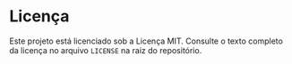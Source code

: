 # Licença

Este projeto está licenciado sob a Licença MIT. Consulte o texto completo da licença no arquivo `LICENSE` na raiz do repositório.
